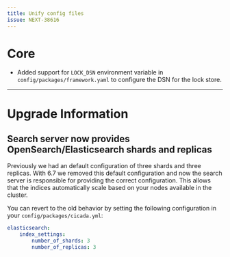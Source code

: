 ```yaml
---
title: Unify config files
issue: NEXT-38616
---
```


# Core

- Added support for `LOCK_DSN` environment variable in `config/packages/framework.yaml` to configure the DSN for the lock store.

___

# Upgrade Information

## Search server now provides OpenSearch/Elasticsearch shards and replicas

Previously we had an default configuration of three shards and three replicas. With 6.7 we removed this default configuration and now the search server is responsible for providing the correct configuration.
This allows that the indices automatically scale based on your nodes available in the cluster.

You can revert to the old behavior by setting the following configuration in your `config/packages/cicada.yml`:

```yaml
elasticsearch:
    index_settings:
        number_of_shards: 3
        number_of_replicas: 3
```

